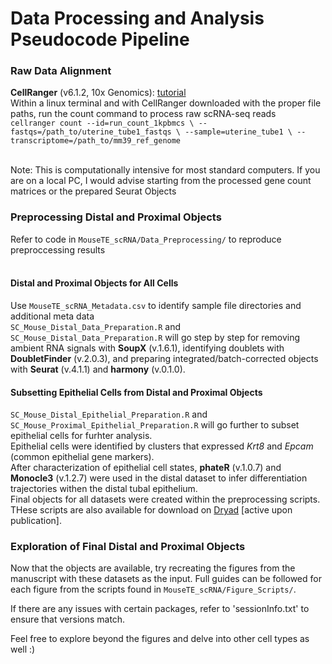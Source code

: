 # Data Processing and Analysis Pseudocode Pipeline

### Raw Data Alignment
**CellRanger** (v6.1.2, 10x Genomics): [tutorial](https://www.10xgenomics.com/support/software/cell-ranger/latest/tutorials/cr-tutorial-ct) <br>
Within a linux terminal and with CellRanger downloaded with the proper file paths, run the count command to process raw scRNA-seq reads <br>
`cellranger count --id=run_count_1kpbmcs \
   --fastqs=/path_to/uterine_tube1_fastqs \
   --sample=uterine_tube1 \
   --transcriptome=/path_to/mm39_ref_genome` <br> <br>

Note: This is computationally intensive for most standard computers. If you are on a local PC, I would advise starting from the processed gene count matrices or the prepared Seurat Objects

### Preprocessing Distal and Proximal Objects
Refer to code in `MouseTE_scRNA/Data_Preprocessing/` to reproduce preproccessing results <br> <br>
#### Distal and Proximal Objects for All Cells
Use `MouseTE_scRNA_Metadata.csv` to identify sample file directories and additional meta data <br>
`SC_Mouse_Distal_Data_Preparation.R` and `SC_Mouse_Distal_Data_Preparation.R` will go step by step for removing ambient RNA signals with **SoupX** (v.1.6.1), identifying doublets with **DoubletFinder** (v.2.0.3), and preparing integrated/batch-corrected objects with **Seurat** (v.4.1.1) and **harmony** (v.0.1.0).
#### Subsetting Epithelial Cells from Distal and Proximal Objects
`SC_Mouse_Distal_Epithelial_Preparation.R` and `SC_Mouse_Proximal_Epithelial_Preparation.R` will go further to subset epithelial cells for furhter analysis. <br>
Epithelial cells were identified by clusters that expressed *Krt8* and *Epcam* (common epithelial gene markers).<br>
After characterization of epithelial cell states, **phateR** (v.1.0.7) and **Monocle3** (v.1.2.7) were used in the distal dataset to infer differentiation trajectories withen the distal tubal epithelium. <br>
Final objects for all datasets were created within the preprocessing scripts. THese scripts are also available for download on [Dryad](https://doi.org/10.5061/dryad.4mw6m90hm) [active upon publication].

### Exploration of Final Distal and Proximal Objects
Now that the objects are available, try recreating the figures from the manuscript with these datasets as the input. Full guides can be followed for each figure from the scripts found in `MouseTE_scRNA/Figure_Scripts/`. <br>

If there are any issues with certain packages, refer to 'sessionInfo.txt' to ensure that versions match. <br>

Feel free to explore beyond the figures and delve into other cell types as well :)
